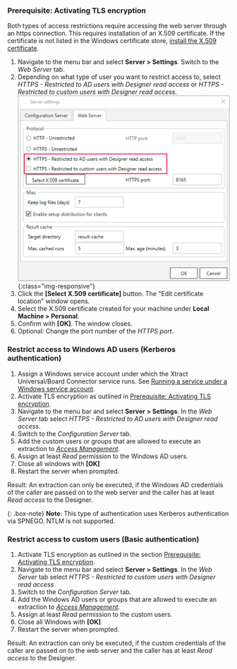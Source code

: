 

### Prerequisite: Activating TLS encryption

Both types of access restrictions require accessing the web server through an https connection. This requires installation of an X.509 certificate.
If the certificate is not listed in the Windows certificate store, [install the X.509 certificate](./install-x.509-Certificate#create-x509-certificate).

1. Navigate to the menu bar and select **Server > Settings**. Switch to the *Web Server* tab.
2. Depending on what type of user you want to restrict access to, select *HTTPS - Restricted to AD users with Designer read access* or *HTTPS - Restricted to custom users with Designer read access.*
![webserver settings](/img/content/xu/server-settings-security.png){:class="img-responsive"}
3. Click the **[Select X.509 certificate]** button. The "Edit certificate location" window opens.
4. Select the X.509 certificate created for your machine under **Local Machine > Personal**.
5. Confirm with **[OK]**. The window closes.
6. Optional: Change the port number of the *HTTPS port*.


### Restrict access to Windows AD users (Kerberos authentication) 

1. Assign a Windows service account under which the Xtract Universal/Board Connector service runs. See [Running a service under a Windows service account](./server-security#running-a-service-under-a-windows-service-account).
2. Activate TLS encryption as outlined in [Prerequisite: Activating TLS encryption](./server-security#prerequisite-activating-tls-encryption).
3. Navigate to the menu bar and select **Server > Settings**. In the *Web Server* tab select *HTTPS - Restricted to AD users with Designer read access*.
4. Switch to the *Configuration Server* tab.
5. Add the custom users or groups that are allowed to execute an extraction to [*Access Management*](./access-management#server-settings). 
6. Assign at least *Read* permission to the Windows AD users.
7. Close all windows with **[OK]**
8. Restart the server when prompted.

Result: An extraction can only be executed, if the Windows AD credentials of the caller are passed on to the web server and the caller has at least *Read access* to the Designer.

{: .box-note}
**Note**: This type of authentication uses Kerberos authentication via SPNEGO. NTLM is not supported.



### Restrict access to custom users (Basic authentication)

1. Activate TLS encryption as outlined in the section [Prerequisite: Activating TLS encryption](./server-security#prerequisite-activating-tls-encryption).
2. Navigate to the menu bar and select **Server > Settings**. In the *Web Server* tab select *HTTPS - Restricted to custom users with Designer read access*
2. Switch to the *Configuration Server* tab.
3. Add the Windows AD users or groups that are allowed to execute an extraction to [*Access Management*](./access-management#server-settings).  
4. Assign at least *Read* permission to the custom users.
5. Close all Windows with **[OK]**
6. Restart the server when prompted.

Result: An extraction can only be executed, if the custom credentials of the caller are passed on to the web server and the caller has at least *Read access* to the Designer.
